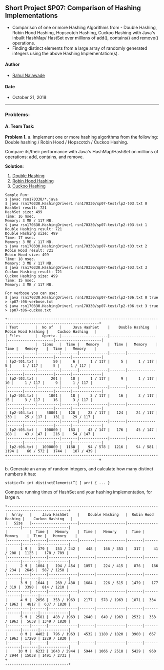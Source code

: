 ## Short Project SP07: Comparison of Hashing Implementations
* Comparison of one or more Hashing Algorithms from - Double Hashing, Robin Hood Hashing, Hopscotch Hashing, Cuckoo Hashing with Java's inbuilt HashMap/ HastSet over millions of add(), contains() and remove() operations. 
* Finding distinct elements from a large array of randomly generated integers using the above Hashing Implementation(s). 

#### Author
* [Rahul Nalawade](https://github.com/rahul1947)

#### Date
* October 21, 2018

_______________________________________________________________________________
### Problems:

#### A. Team Task: 

**Problem 1.**
a. Implement one or more hashing algorithms from the following: 
   Double hashing / Robin Hood / Hopscotch / Cuckoo Hashing.
   
   Compare its/their performance with Java's HashMap/HashSet on millions of operations: add, contains, and remove.

**Solution:** 
1. [Double Hashing](https://github.com/rahul1947/SP07-Comparison-of-Hashing-Algorithms/blob/master/DoubleHashing.java) 
2. [Robin Hood Hashing](https://github.com/rahul1947/SP07-Comparison-of-Hashing-Algorithms/blob/master/RobinHood.java) 
3. [Cuckoo Hashing](https://github.com/rahul1947/SP07-Comparison-of-Hashing-Algorithms/blob/master/Cuckoo.java)

```
Sample Run: 
$ javac rsn170330/*.java
$ java rsn170330.HashingDriver1 rsn170330/sp07-test/lp2-t03.txt 0
HashSet result: 721
HashSet size: 499
Time: 16 msec.
Memory: 3 MB / 117 MB.
$ java rsn170330.HashingDriver1 rsn170330/sp07-test/lp2-t03.txt 1
Double Hashing result: 721
Double Hashing size: 499
Time: 17 msec.
Memory: 3 MB / 117 MB.
$ java rsn170330.HashingDriver1 rsn170330/sp07-test/lp2-t03.txt 2
Robin Hood result: 721
Robin Hood size: 499
Time: 18 msec.
Memory: 3 MB / 117 MB.
$ java rsn170330.HashingDriver1 rsn170330/sp07-test/lp2-t03.txt 3
Cuckoo Hashing result: 721
Cuckoo Hashing size: 499
Time: 15 msec.
Memory: 3 MB / 117 MB.

```
```
For verbose you can use:
$ java rsn170330.HashingDriver1 rsn170330/sp07-test/lp2-t06.txt 0 true > sp07-t06-verbose.txt
$ java rsn170330.HashingDriver1 rsn170330/sp07-test/lp2-t06.txt 3 true > sp07-t06-cuckoo.txt
```
```
+----------------------------------------------------------------------------------------------------------------+
| Test        |  No of   |     Java HashSet    |    Double Hashing   |  Robin Hood Hashing |    Cuckoo Hashing   |
| Files       |  Operta- |---------------------|---------------------|---------------------|---------------------|
|             |  tions   |  Time |   Memory    |  Time |   Memory    |  Time |   Memory    |  Time |   Memory    |
|-------------|----------|-------|-------------|-------|-------------|-------|-------------|-------|-------------|
| lp2-t01.txt |       50 |     6 |     1 / 117 |     5 |     1 / 117 |     5 |     1 / 117 |     5 |     1 / 117 |
|-------------|----------|-------|-------------|-------|-------------|-------|-------------|-------|-------------|
| lp2-t02.txt |      201 |    10 |     1 / 117 |     9 |     1 / 117 |    10 |     1 / 117 |     9 |     1 / 117 |
|-------------|----------|-------|-------------|-------|-------------|-------|-------------|-------|-------------|
| lp2-t03.txt |     1001 |    18 |     3 / 117 |    16 |     3 / 117 |    15 |     3 / 117 |    16 |     3 / 117 |
|-------------|----------|-------|-------------|-------|-------------|-------|-------------|-------|-------------|
| lp2-t04.txt |    50001 |   128 |    23 / 117 |   124 |    24 / 117 |   130 |    25 / 117 |   131 |    29 / 117 |
|-------------|----------|-------|-------------|-------|-------------|-------|-------------|-------|-------------|
| lp2-t05.txt |   100000 |   183 |    43 / 147 |   176 |    45 / 147 |   188 |    43 / 147 |   216 |    54 / 147 |
|-------------|----------|-------|-------------|-------|-------------|-------|-------------|-------|-------------|
| lp2-t06.txt |  1000000 |  1168 |    94 / 578 |  1216 |    94 / 581 |  1194 |    60 / 572 |  1744 |   187 / 439 |
+----------------------------------------------------------------------------------------------------------------+
```

b. Generate an array of random integers, and calculate how many distinct numbers it has: 
```
static<T> int distinctElements(T[ ] arr) { ... } 
```
   Compare running times of HashSet and your hashing implementation, for large n.
```
+--------------------------------------------------------------------------------------------------+
|  Array   |     Java HashSet    |    Double Hashing   |  Robin Hood Hashing |    Cuckoo Hashing   |
|   Size   |---------------------|---------------------|---------------------|---------------------|
|          |  Time |   Memory    |  Time |   Memory    |  Time |   Memory    |  Time |   Memory    |
|----------|-------|-------------|-------|-------------|-------|-------------|-------|-------------|
|      1 M |   379 |   153 / 242 |   448 |   166 / 353 |   317 |    41 / 208 |  1125 |   178 / 709 |
|----------|-------|-------------|-------|-------------|-------|-------------|-------|-------------|
|      2 M |  1004 |   194 / 454 |  1057 |   224 / 415 |   876 |   166 / 234 |  2646 |  587 / 1258 |
|----------|-------|-------------|-------|-------------|-------|-------------|-------|-------------|
|      3 M |  1644 |   269 / 438 |  1684 |   226 / 515 |  1479 |   177 / 319 |  3390 |  814 / 1210 |
|----------|-------|-------------|-------|-------------|-------|-------------|-------|-------------|
|      4 M |  2056 |  353 / 1963 |  2177 |  578 / 1963 |  1871 |  334 / 1963 |  4817 |  637 / 1820 |
|----------|-------|-------------|-------|-------------|-------|-------------|-------|-------------|
|      5 M |  2581 |  483 / 1963 |  2640 |  649 / 1963 |  2532 |  353 / 1963 |  5638 | 1349 / 1820 |
|----------|-------|-------------|-------|-------------|-------|-------------|-------|-------------|
|      8 M |  4402 |  796 / 1963 |  4532 | 1180 / 1820 |  3900 |  667 / 1963 | 17280 | 1229 / 1820 |
|----------|-------|-------------|-------|-------------|-------|-------------|-------|-------------|
|     10 M |  6232 | 1043 / 2944 |  5944 | 1066 / 2518 |  5429 |  960 / 2944 | 15038 | 1491 / 2731 |
+--------------------------------------------------------------------------------------------------+
```
